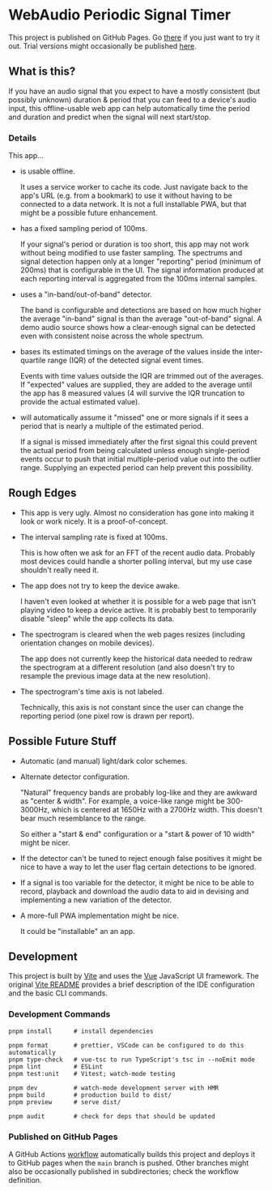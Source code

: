 # WebAudio Periodic Signal Timer

This project is published on GitHub Pages. Go [there][ghp] if you just want to try it out. Trial versions might occasionally be published [here][pu].

[ghp]: https://chrisjohnsen.github.io/WebAudio-signal-timer/
[pu]: https://chrisjohnsen.github.io/WebAudio-signal-timer/pu

## What is this?

If you have an audio signal that you expect to have a mostly consistent (but possibly unknown) duration & period that you can feed to a device's audio input, this offline-usable web app can help automatically time the period and duration and predict when the signal will next start/stop.

### Details

This app...

- is usable offline.

  It uses a service worker to cache its code. Just navigate back to the app's URL (e.g. from a bookmark) to use it without having to be connected to a data network. It is not a full installable PWA, but that might be a possible future enhancement.

- has a fixed sampling period of 100ms.

  If your signal's period or duration is too short, this app may not work without being modified to use faster sampling. The spectrums and signal detection happen only at a longer "reporting" period (minimum of 200ms) that is configurable in the UI. The signal information produced at each reporting interval is aggregated from the 100ms internal samples.

- uses a "in-band/out-of-band" detector.

  The band is configurable and detections are based on how much higher the average "in-band" signal is than the average "out-of-band" signal. A demo audio source shows how a clear-enough signal can be detected even with consistent noise across the whole spectrum.

- bases its estimated timings on the average of the values inside the inter-quartile range (IQR) of the detected signal event times.

  Events with time values outside the IQR are trimmed out of the averages. If "expected" values are supplied, they are added to the average until the app has 8 measured values (4 will survive the IQR truncation to provide the actual estimated value).

- will automatically assume it "missed" one or more signals if it sees a period that is nearly a multiple of the estimated period.

  If a signal is missed immediately after the first signal this could prevent the actual period from being calculated unless enough single-period events occur to push that initial multiple-period value out into the outlier range. Supplying an expected period can help prevent this possibility.

## Rough Edges

- This app is very ugly. Almost no consideration has gone into making it look or work nicely. It is a proof-of-concept.

- The interval sampling rate is fixed at 100ms.

  This is how often we ask for an FFT of the recent audio data. Probably most devices could handle a shorter polling interval, but my use case shouldn't really need it.

- The app does not try to keep the device awake.

  I haven't even looked at whether it is possible for a web page that isn't playing video to keep a device active. It is probably best to temporarily disable "sleep" while the app collects its data.

- The spectrogram is cleared when the web pages resizes (including orientation changes on mobile devices).

  The app does not currently keep the historical data needed to redraw the spectrogram at a different resolution (and also doesn't try to resample the previous image data at the new resolution).

- The spectrogram's time axis is not labeled.

  Technically, this axis is not constant since the user can change the reporting period (one pixel row is drawn per report).

## Possible Future Stuff

- Automatic (and manual) light/dark color schemes.

- Alternate detector configuration.

  "Natural" frequency bands are probably log-like and they are awkward as "center & width". For example, a voice-like range might be 300-3000Hz, which is centered at 1650Hz with a 2700Hz width. This doesn't bear much resemblance to the range.

  So either a "start & end" configuration or a "start & power of 10 width" might be nicer.

- If the detector can't be tuned to reject enough false positives it might be nice to have a way to let the user flag certain detections to be ignored.

- If a signal is too variable for the detector, it might be nice to be able to record, playback and download the audio data to aid in devising and implementing a new variation of the detector.

- A more-full PWA implementation might be nice.

  It could be "installable" an an app.

## Development

This project is built by [Vite][vite] and uses the [Vue][vue] JavaScript UI framework. The original [Vite README][viteme] provides a brief description of the IDE configuration and the basic CLI commands.

[vite]: https://vitejs.dev/
[vue]: https://vuejs.org/
[viteme]: README-Vite.md

### Development Commands

    pnpm install      # install dependencies

    pnpm format       # prettier, VSCode can be configured to do this automatically
    pnpm type-check   # vue-tsc to run TypeScript's tsc in --noEmit mode
    pnpm lint         # ESLint
    pnpm test:unit    # Vitest; watch-mode testing

    pnpm dev          # watch-mode development server with HMR
    pnpm build        # production build to dist/
    pnpm preview      # serve dist/

    pnpm audit        # check for deps that should be updated

### Published on GitHub Pages

A GitHub Actions [workflow][pages wf] automatically builds this project and deploys it to GitHub pages when the `main` branch is pushed. Other branches might also be occasionally published in subdirectories; check the workflow definition.

[pages wf]: .github/workflows/pages.yml
